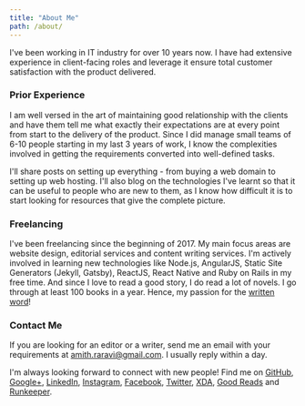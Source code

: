 ```yaml
---
title: "About Me"
path: /about/
---
```


I've been working in IT industry for over 10 years now. I have had extensive experience in client-facing roles and leverage it ensure total customer satisfaction with the product delivered.

### Prior Experience

I am well versed in the art of maintaining good relationship with the clients and have them tell me what exactly their expectations are at every point from start to the delivery of the product. Since I did manage small teams of 6-10 people starting in my last 3 years of work, I know the complexities involved in getting the requirements converted into well-defined tasks.

I'll share posts on setting up everything - from buying a web domain to setting up web hosting. I'll also blog on the technologies I've learnt so that it can be useful to people who are new to them, as I know how difficult it is to start looking for resources that give the complete picture.

### Freelancing

I've been freelancing since the beginning of 2017. My main focus areas are website design, editorial services and content writing services. I'm actively involved in learning new technologies like Node.js, AngularJS, Static Site Generators (Jekyll, Gatsby), ReactJS, React Native and Ruby on Rails in my free time. And since I love to read a good story, I do read a lot of novels. I go through at least 100 books in a year. Hence, my passion for the <u>written word</u>!

<about-grid></about-grid>

### Contact Me

If you are looking for an editor or a writer, send me an email with your requirements at [amith.raravi@gmail.com](mailto:amith.raravi@gmail.com). I usually reply within a day.

I'm always looking forward to connect with new people! Find me on [GitHub](https://github.com/raravi), [Google+](https://plus.google.com/+AmithRaravi), [LinkedIn](https://www.linkedin.com/in/amith-raravi-82b525139), [Instagram](https://www.instagram.com/the.raravi.chronicles), [Facebook](https://www.facebook.com/amith.raravi), [Twitter](https://www.twitter.com/amith_raravi), [XDA](https://forum.xda-developers.com/member.php?u=4214466), [Good Reads](https://www.goodreads.com/user/show/12212283-amith-raravi) and [Runkeeper](https://runkeeper.com/user/raravi).
